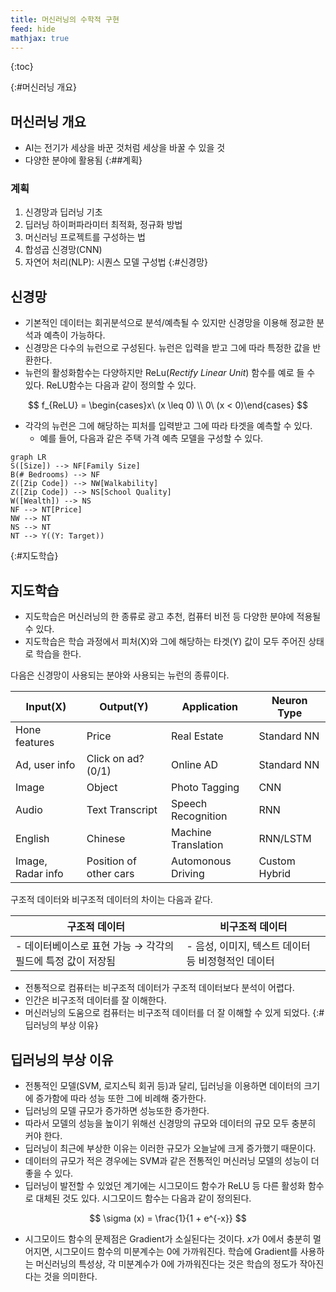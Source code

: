 ```yaml
---
title: 머신러닝의 수학적 구현
feed: hide
mathjax: true
---
```


{:toc}

{:#머신러닝 개요}
## 머신러닝 개요
- AI는 전기가 세상을 바꾼 것처럼 세상을 바꿀 수 있을 것
- 다양한 분야에 활용됨
{:##계획}
### 계획
1. 신경망과 딥러닝 기초
2. 딥러닝 하이퍼파라미터 최적화, 정규화 방법
3. 머신러닝 프로젝트를 구성하는 법
4. 합성곱 신경망(CNN)
5. 자연어 처리(NLP): 시퀀스 모델 구성법
{:#신경망}
## 신경망
- 기본적인 데이터는 회귀분석으로 분석/예측될 수 있지만 신경망을 이용해 정교한 분석과 예측이 가능하다.
- 신경망은 다수의 뉴런으로 구성된다. 뉴런은 입력을 받고 그에 따라 특정한 값을 반환한다.
- 뉴런의 활성화함수는 다양하지만 ReLu(_Rectify Linear Unit_) 함수를 예로 들 수 있다. ReLU함수는 다음과 같이 정의할 수 있다.

$$
f_{ReLU} = \begin{cases}x\ (x \leq 0) \\
 0\ (x < 0)\end{cases}
$$

- 각각의 뉴런은 그에 해당하는 피처를 입력받고 그에 따라 타겟을 예측할 수 있다.
    - 예를 들어, 다음과 같은 주택 가격 예측 모델을 구성할 수 있다.

```mermaid
graph LR
S([Size]) --> NF[Family Size]
B(# Bedrooms) --> NF
Z([Zip Code]) --> NW[Walkability]
Z([Zip Code]) --> NS[School Quality]
W([Wealth]) --> NS
NF --> NT[Price]
NW --> NT
NS --> NT
NT --> Y((Y: Target))
```
{:#지도학습}
## 지도학습
- 지도학습은 머신러닝의 한 종류로 광고 추천, 컴퓨터 비전 등 다양한 분야에 적용될 수 있다.
- 지도학습은 학습 과정에서 피처(X)와 그에 해당하는 타겟(Y) 값이 모두 주어진 상태로 학습을 한다.

다음은 신경망이 사용되는 분야와 사용되는 뉴런의 종류이다.

|Input(X)|Output(Y)|Application|Neuron Type|
|-|-|-|-|
|Hone features|Price|Real Estate|Standard NN|
|Ad, user info|Click on ad? (0/1)|Online AD|Standard NN|
|Image|Object|Photo Tagging|CNN|
|Audio|Text Transcript|Speech Recognition|RNN|
|English|Chinese|Machine Translation|RNN/LSTM|
|Image, Radar info|Position of other cars|Automonous Driving|Custom Hybrid|

구조적 데이터와 비구조적 데이터의 차이는 다음과 같다.

|구조적 데이터|비구조적 데이터|
|-|-|
|- 데이터베이스로 표현 가능 $\rightarrow$ 각각의 필드에 특정 값이 저장됨|- 음성, 이미지, 텍스트 데이터 등 비정형적인 데이터|

- 전통적으로 컴퓨터는 비구조적 데이터가 구조적 데이터보다 분석이 어렵다.
- 인간은 비구조적 데이터를 잘 이해한다.
- 머신러닝의 도움으로 컴퓨터는 비구조적 데이터를 더 잘 이해할 수 있게 되었다.
{:#딥러닝의 부상 이유}
## 딥러닝의 부상 이유
- 전통적인 모델(SVM, 로지스틱 회귀 등)과 달리, 딥러닝을 이용하면 데이터의 크기에 증가함에 따라 성능 또한 그에 비례해 중가한다.
- 딥러닝의 모델 규모가 증가하면 성능또한 증가한다.
- 따라서 모델의 성능을 높이기 위해선 신경망의 규모와 데이터의 규모 모두 충분히 커야 한다.
- 딥러닝이 최근에 부상한 이유는 이러한 규모가 오늘날에 크게 증가했기 때문이다.
- 데이터의 규모가 적은 경우에는 SVM과 같은 전통적인 머신러닝 모델의 성능이 더 좋을 수 있다.
- 딥러닝이 발전할 수 있었던 계기에는 시그모이드 함수가 ReLU 등 다른 활성화 함수로 대체된 것도 있다. 시그모이드 함수는 다음과 같이 정의된다.

$$
\sigma (x) = \frac{1}{1 + e^{-x}}
$$

- 시그모이드 함수의 문제점은 Gradient가 소실된다는 것이다. $x$가 0에서 충분히 멀어지면, 시그모이드 함수의 미분계수는 0에 가까워진다. 학습에 Gradient를 사용하는 머신러닝의 특성상, 각 미분계수가 0에 가까워진다는 것은 학습의 정도가 작아진다는 것을 의미한다.
